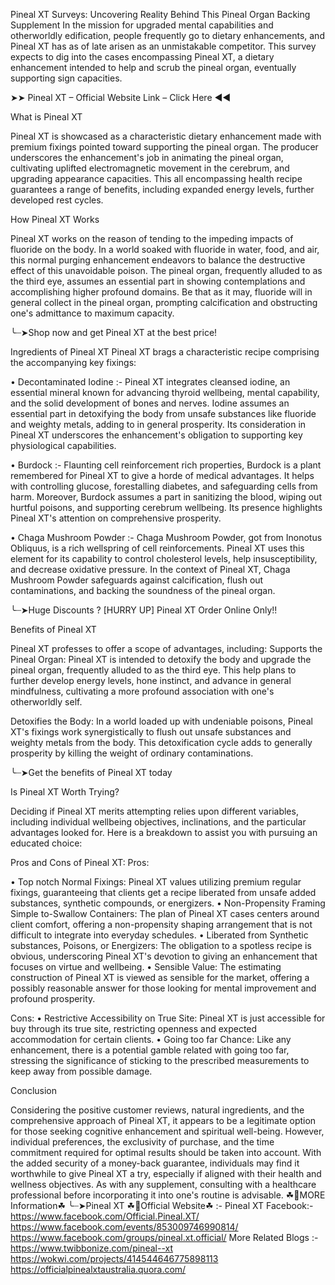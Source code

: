 Pineal XT Surveys: Uncovering Reality Behind This Pineal Organ Backing Supplement In the mission for upgraded mental capabilities and otherworldly edification, people frequently go to dietary enhancements, and Pineal XT has as of late arisen as an unmistakable competitor. This survey expects to dig into the cases encompassing Pineal XT, a dietary enhancement intended to help and scrub the pineal organ, eventually supporting sign capacities.

➤➤ Pineal XT – Official Website Link – Click Here ◀◀

What is Pineal XT

Pineal XT is showcased as a characteristic dietary enhancement made with premium fixings pointed toward supporting the pineal organ. The producer underscores the enhancement's job in animating the pineal organ, cultivating uplifted electromagnetic movement in the cerebrum, and upgrading appearance capacities. This all encompassing health recipe guarantees a range of benefits, including expanded energy levels, further developed rest cycles.

How Pineal XT Works

Pineal XT works on the reason of tending to the impeding impacts of fluoride on the body. In a world soaked with fluoride in water, food, and air, this normal purging enhancement endeavors to balance the destructive effect of this unavoidable poison. The pineal organ, frequently alluded to as the third eye, assumes an essential part in showing contemplations and accomplishing higher profound domains. Be that as it may, fluoride will in general collect in the pineal organ, prompting calcification and obstructing one's admittance to maximum capacity.

╰┈➤Shop now and get Pineal XT at the best price!

Ingredients of Pineal XT
Pineal XT brags a characteristic recipe comprising the accompanying key fixings:

•	Decontaminated Iodine :- Pineal XT integrates cleansed iodine, an essential mineral known for advancing thyroid wellbeing, mental capability, and the solid development of bones and nerves. Iodine assumes an essential part in detoxifying the body from unsafe substances like fluoride and weighty metals, adding to in general prosperity. Its consideration in Pineal XT underscores the enhancement's obligation to supporting key physiological capabilities.

•	Burdock :- Flaunting cell reinforcement rich properties, Burdock is a plant remembered for Pineal XT to give a horde of medical advantages. It helps with controlling glucose, forestalling diabetes, and safeguarding cells from harm. Moreover, Burdock assumes a part in sanitizing the blood, wiping out hurtful poisons, and supporting cerebrum wellbeing. Its presence highlights Pineal XT's attention on comprehensive prosperity.

•	Chaga Mushroom Powder :- Chaga Mushroom Powder, got from Inonotus Obliquus, is a rich wellspring of cell reinforcements. Pineal XT uses this element for its capability to control cholesterol levels, help insusceptibility, and decrease oxidative pressure. In the context of Pineal XT, Chaga Mushroom Powder safeguards against calcification, flush out contaminations, and backing the soundness of the pineal organ.

╰┈➤Huge Discounts ? [HURRY UP] Pineal XT Order Online Only!!

Benefits of Pineal XT

Pineal XT professes to offer a scope of advantages, including: Supports the Pineal Organ: Pineal XT is intended to detoxify the body and upgrade the pineal organ, frequently alluded to as the third eye. This help plans to further develop energy levels, hone instinct, and advance in general mindfulness, cultivating a more profound association with one's otherworldly self.

Detoxifies the Body: In a world loaded up with undeniable poisons, Pineal XT's fixings work synergistically to flush out unsafe substances and weighty metals from the body. This detoxification cycle adds to generally prosperity by killing the weight of ordinary contaminations.

╰┈➤Get the benefits of Pineal XT today

Is Pineal XT Worth Trying?

Deciding if Pineal XT merits attempting relies upon different variables, including individual wellbeing objectives, inclinations, and the particular advantages looked for. Here is a breakdown to assist you with pursuing an educated choice:

Pros and Cons of Pineal XT:
Pros:

•	Top notch Normal Fixings: Pineal XT values utilizing premium regular fixings, guaranteeing that clients get a recipe liberated from unsafe added substances, synthetic compounds, or energizers.
•	Non-Propensity Framing Simple to-Swallow Containers: The plan of Pineal XT cases centers around client comfort, offering a non-propensity shaping arrangement that is not difficult to integrate into everyday schedules.
•	Liberated from Synthetic substances, Poisons, or Energizers: The obligation to a spotless recipe is obvious, underscoring Pineal XT's devotion to giving an enhancement that focuses on virtue and wellbeing.
•	Sensible Value: The estimating construction of Pineal XT is viewed as sensible for the market, offering a possibly reasonable answer for those looking for mental improvement and profound prosperity.

Cons:
•	Restrictive Accessibility on True Site: Pineal XT is just accessible for buy through its true site, restricting openness and expected accommodation for certain clients.
•	Going too far Chance: Like any enhancement, there is a potential gamble related with going too far, stressing the significance of sticking to the prescribed measurements to keep away from possible damage.

Conclusion

Considering the positive customer reviews, natural ingredients, and the comprehensive approach of Pineal XT, it appears to be a legitimate option for those seeking cognitive enhancement and spiritual well-being. However, individual preferences, the exclusivity of purchase, and the time commitment required for optimal results should be taken into account. With the added security of a money-back guarantee, individuals may find it worthwhile to give Pineal XT a try, especially if aligned with their health and wellness objectives. As with any supplement, consulting with a healthcare professional before incorporating it into one's routine is advisable.
☘📣MORE Information☘ ╰┈➤Pineal XT
☘📣Official Website☘ :-   Pineal XT
Facebook:- 
https://www.facebook.com/Official.Pineal.XT/
https://www.facebook.com/events/853009746990814/
https://www.facebook.com/groups/pineal.xt.official/
More Related Blogs :-
https://www.twibbonize.com/pineal--xt
https://wokwi.com/projects/414544646775898113
https://officialpinealxtaustralia.quora.com/

